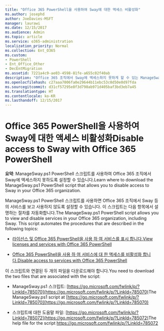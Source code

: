 ```yaml
---
title: "Office 365 PowerShell을 사용하여 Sway에 대한 액세스 비활성화"
ms.author: josephd
author: JoeDavies-MSFT
manager: laurawi
ms.date: 12/15/2017
ms.audience: Admin
ms.topic: article
ms.service: o365-administration
localization_priority: Normal
ms.collection: Ent_O365
ms.custom:
- PowerShell
- Ent_Office_Other
- DecEntMigration
ms.assetid: 7221a4c9-ae03-4598-81fe-a655c02f40ab
description: "Office 365 조직에서 Sway에 액세스하지 못하게 할 수 있는 ManageSway.ps1 PowerShell 스크립트를 다운로드할 수 있는 위치를 알아봅니다."
ms.openlocfilehash: c27aaa7006fa0e29644b11ebc53c0d50e0d97fda
ms.sourcegitcommit: d31cf57295e8f3d798ab971d405baf3bd3eb7a45
ms.translationtype: HT
ms.contentlocale: ko-KR
ms.lasthandoff: 12/15/2017
---
```

# <a name="disable-access-to-sway-with-office-365-powershell"></a><span data-ttu-id="035cb-103">Office 365 PowerShell을 사용하여 Sway에 대한 액세스 비활성화</span><span class="sxs-lookup"><span data-stu-id="035cb-103">Disable access to Sway with Office 365 PowerShell</span></span>

<span data-ttu-id="035cb-104">**요약**: ManageSway.ps1 PowerShell 스크립트를 사용하여 Office 365 조직에서 Sway에 액세스하지 못하도록 설정할 수 있습니다.</span><span class="sxs-lookup"><span data-stu-id="035cb-104">Learn where to download the ManageSway.ps1 PowerShell script that allows you to disable access to Sway in your Office 365 organization.</span></span>
  
<span data-ttu-id="035cb-p101">ManageSway.ps1 PowerShell 스크립트를 사용하면 Office 365 조직에서 Sway 등의 서비스를 보고 사용하지 않도록 설정할 수 있습니다. 이 스크립트는 다음 항목에서 설명하는 절차를 자동화합니다.</span><span class="sxs-lookup"><span data-stu-id="035cb-p101">The ManageSway.ps1 PowerShell script allows you to view and disable services in your Office 365 organization, including Sway. This script automates the procedures that are described in the following topics:</span></span>
  
- [<span data-ttu-id="035cb-107">라이선스 및 Office 365 PowerShell을 사용 하 여 서비스를 표시 합니다.</span><span class="sxs-lookup"><span data-stu-id="035cb-107">View licenses and services with Office 365 PowerShell</span></span>](view-licenses-and-services-with-office-365-powershell.md)
    
- [<span data-ttu-id="035cb-108">Office 365 PowerShell을 사용 하 여 서비스에 대 한 액세스를 비활성화 합니다.</span><span class="sxs-lookup"><span data-stu-id="035cb-108">Disable access to services with Office 365 PowerShell</span></span>](disable-access-to-services-with-office-365-powershell.md)
    
<span data-ttu-id="035cb-109">이 스크립트와 연결된 두 개의 파일을 다운로드해야 합니다.</span><span class="sxs-lookup"><span data-stu-id="035cb-109">You need to download the two files that are associated with the script:</span></span>
  
- <span data-ttu-id="035cb-110">ManageSway.ps1 스크립트: [https://go.microsoft.com/fwlink/p/?LinkId=785070](https://go.microsoft.com/fwlink/p/?LinkId=785070)</span><span class="sxs-lookup"><span data-stu-id="035cb-110">The ManageSway.ps1 script at [https://go.microsoft.com/fwlink/p/?LinkId=785070](https://go.microsoft.com/fwlink/p/?LinkId=785070)</span></span>
    
- <span data-ttu-id="035cb-111">스크립트에 대한 도움말 파일: [https://go.microsoft.com/fwlink/p/?LinkId=785072](https://go.microsoft.com/fwlink/p/?LinkId=785072)</span><span class="sxs-lookup"><span data-stu-id="035cb-111">The help file for the script https://go.microsoft.com/fwlink/p/?LinkId=785072</span></span>
    

